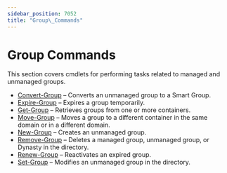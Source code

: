 ```yaml
---
sidebar_position: 7052
title: "Group\_Commands"
---
```


# Group Commands

This section covers cmdlets for performing tasks related to managed and unmanaged groups.

* [Convert-Group](ConvertGroup "Convert-Group") – Converts an unmanaged group to a Smart Group.
* [Expire-Group](ExpireGroup "Expire-Group") – Expires a group temporarily.
* [Get-Group](GetGroup "Get-Group") – Retrieves groups from one or more containers.
* [Move-Group](MoveGroup "Move-Group") – Moves a group to a different container in the same domain or in a different domain.
* [New-Group](NewGroup "New-Group") – Creates an unmanaged group.
* [Remove-Group](Remove-Group "Remove-Group") – Deletes a managed group, unmanaged group, or Dynasty in the directory.
* [Renew-Group](RenewGroup "Renew-Group") – Reactivates an expired group.
* [Set-Group](SetGroup "Set-Group") – Modifies an unmanaged group in the directory.